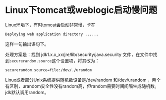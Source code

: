 # Linux下tomcat或weblogic启动慢问题

Linux环境下，有时tomcat会启动非常慢，卡在
```
Deploying web application directory ......
```
这样一句输出语句下。

处理方案是：找到 jdk1.x.x_xx/jre/lib/security/java.security 文件，在文件中找到`securerandom.source`这个设置项，将其改为：
```
securerandom.source=file:/dev/./urandom
```

Linux或者部分Unix系统提供随机数设备是/dev/random 和/dev/urandom ，两个有区别，urandom安全性没有random高，但random需要时间间隔生成随机数。jdk默认调用random。
